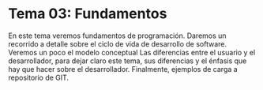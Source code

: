 # Tema 03: Fundamentos

En este tema veremos fundamentos de programación.
Daremos un recorrido a detalle sobre el ciclo de vida de desarrollo de software.
Veremos un poco el modelo conceptual
Las diferencias entre el usuario y el desarrollador, para dejar claro este tema, sus diferencias y el énfasis que hay que hacer sobre el desarrollador.
Finalmente, ejemplos de carga a repositorio de GIT.